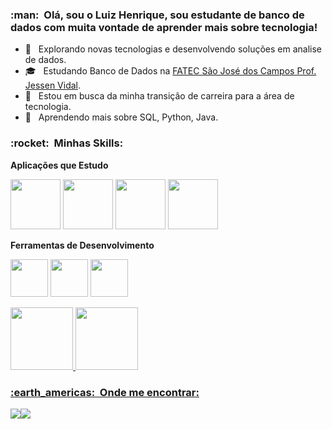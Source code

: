 
<h3> :man: &nbsp;Olá, sou o Luiz Henrique, sou estudante de banco de dados com muita vontade de aprender mais sobre tecnologia! </h3>

- 🤔 &nbsp; Explorando novas tecnologias e desenvolvendo soluções em analise de dados.
- 🎓 &nbsp; Estudando Banco de Dados na <a href=https://fatecsjc-prd.azurewebsites.net>FATEC São José dos Campos Prof. Jessen Vidal</a>.
- 💼 &nbsp; Estou em busca da minha transição de carreira para a área de tecnologia.
- 🌱 &nbsp; Aprendendo mais sobre SQL, Python, Java.

<h3> :rocket: &nbsp;Minhas Skills: </h3>




**Aplicações que Estudo**

  <img src="https://cdn.jsdelivr.net/gh/devicons/devicon/icons/python/python-original-wordmark.svg" width="80" height="80"/> <img src="https://cdn.jsdelivr.net/gh/devicons/devicon/icons/microsoftsqlserver/microsoftsqlserver-plain-wordmark.svg" width="80" height="80" /> <img src="https://cdn.jsdelivr.net/gh/devicons/devicon/icons/java/java-original-wordmark.svg" width="80" height="80" /> <img src="https://cdn.jsdelivr.net/gh/devicons/devicon/icons/github/github-original-wordmark.svg" width="80" height="80"/>
           



**Ferramentas de Desenvolvimento**

  <img src="https://cdn.jsdelivr.net/gh/devicons/devicon/icons/visualstudio/visualstudio-plain.svg" width="60" height="60" />  <img src="https://cdn.jsdelivr.net/gh/devicons/devicon/icons/pycharm/pycharm-original.svg" width="60" height="60" />  <img src="https://cdn.jsdelivr.net/gh/devicons/devicon/icons/trello/trello-plain.svg" width="60" height="60" />
          
          
          
<div>
<a href="(https://github.com/hberti97)">
<img height="100em" src="https://github-readme-stats.vercel.app/api/top-langs/?username=hberti97&layout=compact&langs_count=7&theme=dracula"/>
<img height="100em" src="https://github-readme-stats.vercel.app/api?username=hberti97&show_icons=true&theme=dracula&include_all_commits=true&count_private=true"/>
</div>

<h3> :earth_americas: &nbsp;Onde me encontrar: </h3> 

<a href = "mailto:hberti@outlook.com"><img src="https://img.shields.io/badge/Gmail-D14836?style=for-the-badge&logo=gmail&logoColor=white" target="_blank"></a><a href="https://www.linkedin.com/in/luiz-henrique-berti-235a7a19b/" target="_blank"><img src="https://img.shields.io/badge/-LinkedIn-%230077B5?style=for-the-badge&logo=linkedin&logoColor=white" target="_blank"></a>
